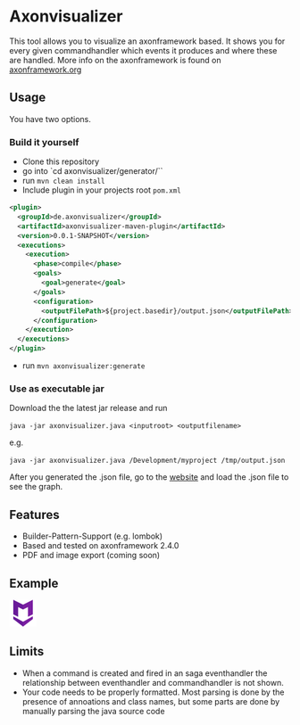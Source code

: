 # Axonvisualizer

This tool allows you to visualize an axonframework based.
It shows you for every given commandhandler which events it produces and where these are handled.
More info on the axonframework is found on [axonframework.org](http://axonframework.org/)

## Usage

You have two options.

### Build it yourself

* Clone this repository
* go into `cd axonvisualizer/generator/``
* run `mvn clean install`
* Include plugin in your projects root `pom.xml`
```xml
<plugin>
  <groupId>de.axonvisualizer</groupId>
  <artifactId>axonvisualizer-maven-plugin</artifactId>
  <version>0.0.1-SNAPSHOT</version>
  <executions>
    <execution>
      <phase>compile</phase>
      <goals>
        <goal>generate</goal>
      </goals>
      <configuration>
        <outputFilePath>${project.basedir}/output.json</outputFilePath>
      </configuration>
    </execution>
  </executions>
</plugin>
```

* run `mvn axonvisualizer:generate`

### Use as executable jar

Download the the latest jar release and run

`java -jar axonvisualizer.java <inputroot> <outputfilename>`

e.g.

`java -jar axonvisualizer.java /Development/myproject /tmp/output.json`

After you generated the .json file, go to the [website](https://herumgeisterer.github.io/axonvisualizer/) and load the .json file to see the graph.

## Features

* Builder-Pattern-Support (e.g. lombok)
* Based and tested on axonframework 2.4.0
* PDF and image export (coming soon)

## Example

![example image][example]


## Limits

* When a command is created and fired in an saga eventhandler
the relationship between eventhandler and commandhandler is not shown.
* Your code needs to be properly formatted. Most parsing is done by the presence of annoations and class names, but some parts are done by manually parsing the java source code


[example]: https://github.com/adam-p/markdown-here/raw/master/src/common/images/icon48.png "Example image"
